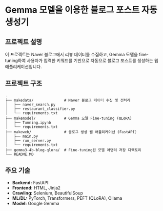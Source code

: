 # Gemma 모델을 이용한 블로그 포스트 자동 생성기

## 프로젝트 설명

이 프로젝트는 Naver 블로그에서 리뷰 데이터를 수집하고, Gemma 모델을 fine-tuning하여 사용자가 입력한 키워드를 기반으로 자동으로 블로그 포스트를 생성하는 웹 애플리케이션입니다.

## 프로젝트 구조

```
.
├── makedata/              # Naver 블로그 데이터 수집 및 전처리
│   ├── naver_search.py
│   ├── restaurant_classifier.py
│   └── requirements.txt
├── makemodel/             # Gemma 모델 Fine-tuning (QLoRA)
│   ├── Tunning.ipynb
│   └── requirements.txt
├── makeweb/               # 블로그 생성 웹 애플리케이션 (FastAPI)
│   ├── main.py
│   ├── run_server.py
│   └── requirements.txt
├── gemma3-4b-blog-qlora/  # Fine-tuning된 모델 어댑터 저장 디렉토리
└── README.MD
```

## 주요 기술

-   **Backend:** FastAPI
-   **Frontend:** HTML, Jinja2
-   **Crawling:** Selenium, BeautifulSoup
-   **ML/DL:** PyTorch, Transformers, PEFT (QLoRA), Ollama
-   **Model:** Google Gemma
